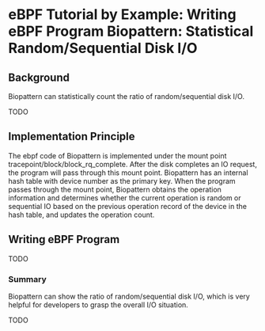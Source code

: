 # eBPF Tutorial by Example: Writing eBPF Program Biopattern: Statistical Random/Sequential Disk I/O

## Background

Biopattern can statistically count the ratio of random/sequential disk I/O.

TODO

## Implementation Principle

The ebpf code of Biopattern is implemented under the mount point tracepoint/block/block_rq_complete. After the disk completes an IO request, the program will pass through this mount point. Biopattern has an internal hash table with device number as the primary key. When the program passes through the mount point, Biopattern obtains the operation information and determines whether the current operation is random or sequential IO based on the previous operation record of the device in the hash table, and updates the operation count.

## Writing eBPF Program

TODO

### Summary

Biopattern can show the ratio of random/sequential disk I/O, which is very helpful for developers to grasp the overall I/O situation.

TODO